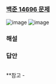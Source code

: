 ### [백준 14696 문제](https://www.acmicpc.net/problem/14696)
![image](https://user-images.githubusercontent.com/49461207/194705686-ca1bd598-41b0-45b2-b3a7-33183470c2ed.png)
![image](https://user-images.githubusercontent.com/49461207/194705698-7737bb26-771f-4ecf-ae4c-292d735ff3a1.png)

### 해설


### 답안
```

```

**참고 - 
